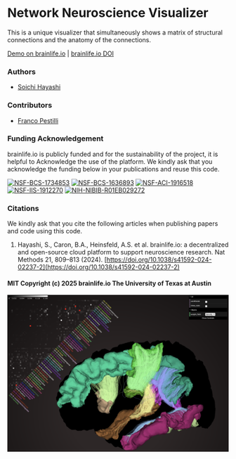 # Network Neuroscience Visualizer
This is a unique visualizer that simultaneously shows a matrix of structural connections and the anatomy of the connections.

[Demo on brainlife.io](https://brainlife.io/ui/nnview/) | [brainlife.io DOI](https://doi.org/10.25663/brainlife.ui.3)

### Authors
- [Soichi Hayashi](hayashis@iu.edu)

### Contributors
- [Franco Pestilli](frakkopesto@gmail.com)

### Funding Acknowledgement
brainlife.io is publicly funded and for the sustainability of the project, it is helpful to Acknowledge the use of the platform. We kindly ask that you acknowledge the funding below in your publications and reuse this code.

[![NSF-BCS-1734853](https://img.shields.io/badge/NSF_BCS-1734853-blue.svg)](https://nsf.gov/awardsearch/showAward?AWD_ID=1734853)
[![NSF-BCS-1636893](https://img.shields.io/badge/NSF_BCS-1636893-blue.svg)](https://nsf.gov/awardsearch/showAward?AWD_ID=1636893)
[![NSF-ACI-1916518](https://img.shields.io/badge/NSF_ACI-1916518-blue.svg)](https://nsf.gov/awardsearch/showAward?AWD_ID=1916518)
[![NSF-IIS-1912270](https://img.shields.io/badge/NSF_IIS-1912270-blue.svg)](https://nsf.gov/awardsearch/showAward?AWD_ID=1912270)
[![NIH-NIBIB-R01EB029272](https://img.shields.io/badge/NIH_NIBIB-R01EB029272-green.svg)](https://grantome.com/grant/NIH/R01-EB029272-01)

### Citations
We kindly ask that you cite the following articles when publishing papers and code using this code. 

1. Hayashi, S., Caron, B.A., Heinsfeld, A.S. et al. brainlife.io: a decentralized and open-source cloud platform to support neuroscience research. Nat Methods 21, 809–813 (2024). [https://doi.org/10.1038/s41592-024-02237-2](https://doi.org/10.1038/s41592-024-02237-2)

#### MIT Copyright (c) 2025 brainlife.io The University of Texas at Austin

![Screenshot](networkneuro-viewer.png)
